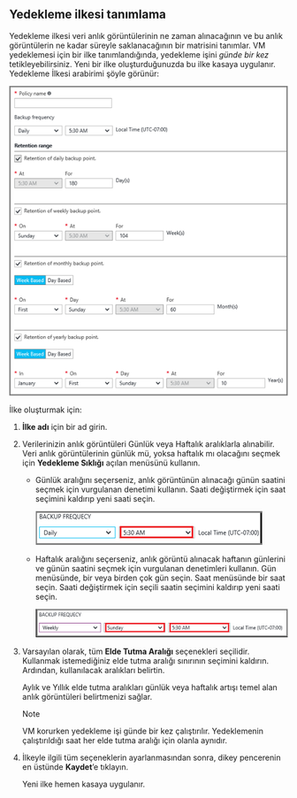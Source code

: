 ## <a name="defining-a-backup-policy"></a>Yedekleme ilkesi tanımlama
Yedekleme ilkesi veri anlık görüntülerinin ne zaman alınacağının ve bu anlık görüntülerin ne kadar süreyle saklanacağının bir matrisini tanımlar. VM yedeklemesi için bir ilke tanımlandığında, yedekleme işini *günde bir kez* tetikleyebilirsiniz. Yeni bir ilke oluşturduğunuzda bu ilke kasaya uygulanır. Yedekleme İlkesi arabirimi şöyle görünür:

![Yedekleme ilkesi](./media/backup-create-policy-for-vms/backup-policy.png)

İlke oluşturmak için:

1. **İlke adı** için bir ad girin.
2. Verilerinizin anlık görüntüleri Günlük veya Haftalık aralıklarla alınabilir. Veri anlık görüntülerinin günlük mü, yoksa haftalık mı olacağını seçmek için **Yedekleme Sıklığı** açılan menüsünü kullanın.
   
   * Günlük aralığını seçerseniz, anlık görüntünün alınacağı günün saatini seçmek için vurgulanan denetimi kullanın. Saati değiştirmek için saat seçimini kaldırıp yeni saati seçin.
     
     ![Günlük yedekleme ilkesi](./media/backup-create-policy-for-vms/backup-policy-daily.png) <br/>
   * Haftalık aralığını seçerseniz, anlık görüntü alınacak haftanın günlerini ve günün saatini seçmek için vurgulanan denetimleri kullanın. Gün menüsünde, bir veya birden çok gün seçin. Saat menüsünde bir saat seçin. Saati değiştirmek için seçili saatin seçimini kaldırıp yeni saati seçin.
     
     ![Haftalık yedekleme ilkesi](./media/backup-create-policy-for-vms/backup-policy-weekly.png)
3. Varsayılan olarak, tüm **Elde Tutma Aralığı** seçenekleri seçilidir. Kullanmak istemediğiniz elde tutma aralığı sınırının seçimini kaldırın. Ardından, kullanılacak aralıkları belirtin.
   
    Aylık ve Yıllık elde tutma aralıkları günlük veya haftalık artışı temel alan anlık görüntüleri belirtmenizi sağlar.
   
   > [!NOTE]
   > VM korurken yedekleme işi günde bir kez çalıştırılır. Yedeklemenin çalıştırıldığı saat her elde tutma aralığı için olanla aynıdır.
   > 
   > 
4. İlkeyle ilgili tüm seçeneklerin ayarlanmasından sonra, dikey pencerenin en üstünde **Kaydet**’e tıklayın.
   
    Yeni ilke hemen kasaya uygulanır.



<!--HONumber=Nov16_HO2-->



